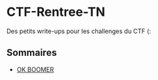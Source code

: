 # CTF-Rentree-TN

Des petits write-ups pour les challenges du CTF (:

## Sommaires

 - [OK BOOMER](./ok-boomer)